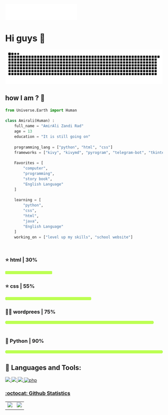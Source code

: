 <img src=header.svg />

# Hi guys 🙂  
<img src="https://raw.githubusercontent.com/AmiraliZandi/AmiraliZandi/250d6af04a65ff1f44c627afe80309f951e0a1dd/github-contribution-grid-snake.svg" alt="just for fun :D">

## how I am ? 🤔
```py
from Universe.Earth import Human

class Amirali(Human) :
    full_name = "AmirAli Zandi Rad"
    age = 13
    education = "It is still going on"

    programming_lang = ["python", "html", "css"]
    frameworks = ["kivy", "kivymd", "pyrogram", "telegram-bot", "tkinter",...]

    Favorites = [
        "computer",
        "programming",
        "story book",
        "English Language"
    ]

    learning = [
        "python",
        "css",
        "html",
        "java",
        "English Language"
    ]
    working_on = ["level up my skills", "school website"]

```

<br>
<h3 align="left">⭐ html | 30%</h3><img align="left" src="https://raw.githubusercontent.com/AmiraliZandi/AmiraliZandi/main/bar.png" width="150px" height="16px">
<br>

<h3 align="left">⭐ css | 55%</h3><img align="left" src="https://raw.githubusercontent.com/AmiraliZandi/AmiraliZandi/main/bar.png" width="275px" height="16px">
<br>
<h3 align="left">💪🏻 wordprees | 75%</h3><img align="left" src="https://raw.githubusercontent.com/AmiraliZandi/AmiraliZandi/main/bar.png" width="475px" height="16px">
<br>
<br>
<h3 align="left"> 🐍 Python | 90%</h3><img align="left" src="https://raw.githubusercontent.com/AmiraliZandi/AmiraliZandi/main/bar.png" width="600px" height="16px">
<br>

## 🚀 Languages and Tools:
<p align="left"> 
        <a href="https://www.w3.org/html/" target="_blank"> <img src="https://img.icons8.com/color/48/000000/html-5.png"/> </a> 
        <a href="https://www.w3schools.com/css/" target="_blank"> <img src="https://img.icons8.com/color/48/000000/css3.png"/> </a>
        <a href="https://www.python.org" target="_blank"> <img src="https://img.icons8.com/color/48/000000/python.png"/> </a>
        <a href="https://www.php.net" target="_blank"> <img src="https://img.icons8.com/ios-filled/50/000000/php-logo.png" alt="php"/
        </a> 
</p>

### :octocat: Github Statistics

<table><tr><td><img src="https://github-readme-stats.vercel.app/api?username=AmiraliZandi&show_icons=true&theme=gotham" /></td><td><img src="http://github-readme-streak-stats.herokuapp.com?user=AmiraliZandi&theme=gotham"/></td></tr></table>

